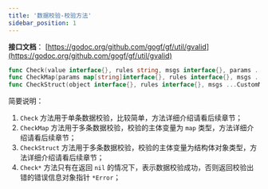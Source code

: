 ```yaml
---
title: '数据校验-校验方法'
sidebar_position: 1
---
```


**接口文档**： [https://godoc.org/github.com/gogf/gf/util/gvalid](https://godoc.org/github.com/gogf/gf/util/gvalid)

```  go
func Check(value interface{}, rules string, msgs interface{}, params ...map[string]interface{}) *Error
func CheckMap(params map[string]interface{}, rules interface{}, msgs ...CustomMsg) *Error
func CheckStruct(object interface{}, rules interface{}, msgs ...CustomMsg) *Error

```

简要说明：

1. `Check` 方法用于单条数据校验，比较简单，方法详细介绍请看后续章节；
2. `CheckMap` 方法用于多条数据校验，校验的主体变量为 `map` 类型，方法详细介绍请看后续章节；
3. `CheckStruct` 方法用于多条数据校验，校验的主体变量为结构体对象类型，方法详细介绍请看后续章节；
4. `Check*` 方法只有在返回 `nil` 的情况下，表示数据校验成功，否则返回校验出错的错误信息对象指针 `*Error`；